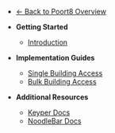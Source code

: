 - [← Back to Poort8 Overview](/)

- **Getting Started**
  - [Introduction](README.md)

- **Implementation Guides**
  - [Single Building Access](single-building.md)
  - [Bulk Building Access](bulk-buildings.md)

- **Additional Resources**
  - [Keyper Docs](../keyper/)
  - [NoodleBar Docs](../noodlebar/)
